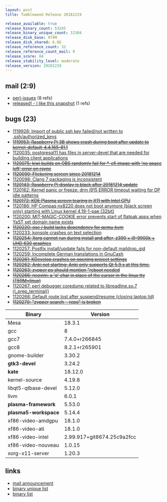 ```yaml
---
layout: post
title: Tumbleweed Release 20181219

release_available: true
release_binary_count: 53245
release_binary_unique_count: 12304
release_disk_base: 974M
release_disk_shared: 6.0G
release_reference_count: 32
release_reference_count_mail: 9
release_score: 84
release_stability_level: moderate
release_version: 20181219
---
```


## mail (2:9)

- [perl-issues](https://lists.opensuse.org/opensuse-factory/2018-12/msg00151.html) (8 refs)
- [released! - I like this snapshot](https://lists.opensuse.org/opensuse-factory/2018-12/msg00154.html) (1 refs)

## bugs (23)

<!--more-->

- [1119928: Import of public ssh key failed/not written to .ssh/authorized_keys](https://bugzilla.opensuse.org/show_bug.cgi?id=1119928)
- ~~[1119953: Raspberry Pi 3B shows crash during boot after update to kernel-default-4.4.165-81.1](https://bugzilla.opensuse.org/show_bug.cgi?id=1119953)~~
- [1120035: postgresql11 has files in server-devel that are needed for building client applications](https://bugzilla.opensuse.org/show_bug.cgi?id=1120035)
- ~~[1120075: kiwi builds on OBS randomly fail for *-efi image with 'no space left' error on rsync](https://bugzilla.opensuse.org/show_bug.cgi?id=1120075)~~
- ~~[1120090: Flickering screen since 20181214](https://bugzilla.opensuse.org/show_bug.cgi?id=1120090)~~
- [1120098: Clang 7 packaging is inconsistent](https://bugzilla.opensuse.org/show_bug.cgi?id=1120098)
- ~~[1120143: Raspberry Pi display is black after 20181214 update](https://bugzilla.opensuse.org/show_bug.cgi?id=1120143)~~
- [1120162: Kernel panic or freeze: drm i915 ERROR timeout waiting for DP idle patterns](https://bugzilla.opensuse.org/show_bug.cgi?id=1120162)
- ~~[1120172: KDE Plasma screen tearing in X11 with Intel GPU](https://bugzilla.opensuse.org/show_bug.cgi?id=1120172)~~
- [1120186: HP Compaq nx8220 does not boot anymore (black screen only) starting with Linux kernel 4.19-1-pae (32bit)](https://bugzilla.opensuse.org/show_bug.cgi?id=1120186)
- [1120200: MIT-MAGIC-COOKIE error prevents start of flatpak apps when YaST set domain name exists](https://bugzilla.opensuse.org/show_bug.cgi?id=1120200)
- ~~[1120220: osc / build lacks dependency for qemu-kvm](https://bugzilla.opensuse.org/show_bug.cgi?id=1120220)~~
- [1120233: konsole crashes on text selection](https://bugzilla.opensuse.org/show_bug.cgi?id=1120233)
- ~~[1120254: Xorg cannot run during install and after, z390 + i9-9900k + UHD 630 graphics](https://bugzilla.opensuse.org/show_bug.cgi?id=1120254)~~
- [1120257: Postfix install/update fails for non-default maildrop_gid](https://bugzilla.opensuse.org/show_bug.cgi?id=1120257)
- [1120259: Incomplete German translations in GnuCash](https://bugzilla.opensuse.org/show_bug.cgi?id=1120259)
- ~~[1120261: KDevelop crashes on opening project settings](https://bugzilla.opensuse.org/show_bug.cgi?id=1120261)~~
- ~~[1120262: Anki not starting: Anki only supports Qt 5.9.x at this time.](https://bugzilla.opensuse.org/show_bug.cgi?id=1120262)~~
- ~~[1120263: zypper ps should mention "reboot needed](https://bugzilla.opensuse.org/show_bug.cgi?id=1120263)~~
- ~~[1120266: neovim: a 'q' char in place of the cursor in the linux tty (TERM=linux)](https://bugzilla.opensuse.org/show_bug.cgi?id=1120266)~~
- [1120267: perl debugger coredump related to libreadline.so.7 rl_prep_terminal()](https://bugzilla.opensuse.org/show_bug.cgi?id=1120267)
- [1120268: Default route lost after suspend/resume (closing laptop lid)](https://bugzilla.opensuse.org/show_bug.cgi?id=1120268)
- ~~[1120270: "zypper search --repo" is broken](https://bugzilla.opensuse.org/show_bug.cgi?id=1120270)~~

Binary | Version
--- | ---
Mesa | 18.3.1
gcc | 8
gcc7 | 7.4.0+r266845
gcc8 | 8.2.1+r265901
gnome-builder | 3.30.2
**gtk3-devel** | 3.24.2
**kate** | 18.12.0
kernel-source | 4.19.8
libqt5-qtbase-devel | 5.12.0
llvm | 6.0.1
**plasma-framework** | 5.53.0
**plasma5-workspace** | 5.14.4
xf86-video-amdgpu | 18.1.0
xf86-video-ati | 18.1.0
xf86-video-intel | 2.99.917+git8674.25c9a2fcc
xf86-video-nouveau | 1.0.15
xorg-x11-server | 1.20.3

## links

- [mail announcement](https://lists.opensuse.org/opensuse-factory/2018-12/msg00148.html)
- [binary unique list](http://download.tumbleweed.boombatower.com/20181219/rpm.unique.list)
- [binary list](http://download.tumbleweed.boombatower.com/20181219/rpm.list)
